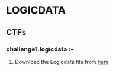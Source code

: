# LOGICDATA

## CTFs
### challenge1.logicdata :-

1. Download the Logicdata file from [here](https://github.com/RanitPradhan/LOGICDATA/blob/master/challenge1.logicdata)
